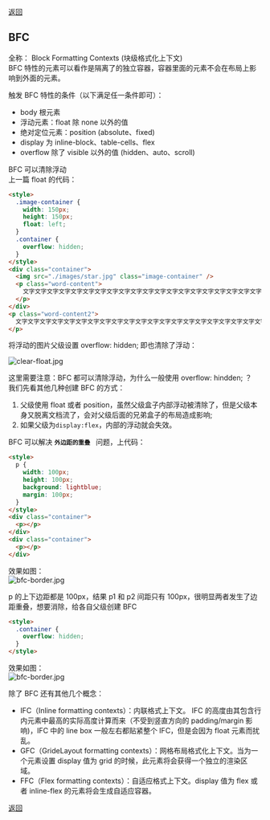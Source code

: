 [返回](./#/css/)

## BFC

全称： Block Formatting Contexts (块级格式化上下文)\
BFC 特性的元素可以看作是隔离了的独立容器，容器里面的元素不会在布局上影响到外面的元素。

触发 BFC 特性的条件（以下满足任一条件即可）：

- body 根元素
- 浮动元素：float 除 none 以外的值
- 绝对定位元素：position (absolute、fixed)
- display 为 inline-block、table-cells、flex
- overflow 除了 visible 以外的值 (hidden、auto、scroll)

BFC 可以清除浮动\
上一篇 float 的代码：

```html
<style>
  .image-container {
    width: 150px;
    height: 150px;
    float: left;
  }
  .container {
    overflow: hidden;
  }
</style>
<div class="container">
  <img src="./images/star.jpg" class="image-container" />
  <p class="word-content">
    文字文字文字文字文字文字文字文字文字文字文字文字文字文字文字文字文字文字文字文字文字文字文字文字文字文字文字文字文字文字文字文字文字文字文字文字文字文字文字文字文字文字文字文字文字文字文字文字文字文字文字文字文字文字文字文字文字文字文字文字文字文字文字文字文字文字文字文字文字文字文字文字文字文字文字文字文字文字文字文字文字文字文字文字文字文字文字
  </p>
</div>
<p class="word-content2">
  文字文字文字文字文字文字文字文字文字文字文字文字文字文字文字文字文字文字文字文字文字文字文字文字文字文字文字文字文字文字文字文字文字文字文字文字文字文字文字文字文字文字文字文字文字文字文字文字文字文字文字文字文字文字文字文字文字文字文字文字文字文字文字文字文字文字文字文字文字文字文字文字文字文字文字文字文字文字文字文字文字文字文字文字文字文字文字文
</p>
```

将浮动的图片父级设置 overflow: hidden; 即也清除了浮动：

![clear-float.jpg](./md/images/bfc-clear-float.jpg)

这里需要注意：BFC 都可以清除浮动，为什么一般使用 overflow: hindden; ？\
我们先看其他几种创建 BFC 的方式：

1. 父级使用 float 或者 position，虽然父级盒子内部浮动被清除了，但是父级本身又脱离文档流了，会对父级后面的兄弟盒子的布局造成影响;
2. 如果父级为`display:flex`，内部的浮动就会失效。

BFC 可以解决 **`外边距的重叠 `** 问题，上代码：

```html
<style>
  p {
    width: 100px;
    height: 100px;
    background: lightblue;
    margin: 100px;
  }
</style>
<div class="container">
  <p></p>
</div>
<div class="container">
  <p></p>
</div>
```

效果如图：\
![bfc-border.jpg](./md/images/bfc-border.jpg)

p 的上下边距都是 100px，结果 p1 和 p2 间距只有 100px，很明显两者发生了边距重叠，想要消除，给各自父级创建 BFC

```html
<style>
  .container {
    overflow: hidden;
  }
</style>
```
效果如图：\
![bfc-border.jpg](./md/images/bfc-border-2.jpg)

除了 BFC 还有其他几个概念：

- IFC（Inline formatting contexts）：内联格式上下文。
  IFC 的高度由其包含行内元素中最高的实际高度计算而来（不受到竖直方向的 padding/margin 影响)，IFC 中的 line box 一般左右都贴紧整个 IFC，但是会因为 float 元素而扰乱。
- GFC（GrideLayout formatting contexts）：网格布局格式化上下文。当为一个元素设置 display 值为 grid 的时候，此元素将会获得一个独立的渲染区域。
- FFC（Flex formatting contexts）：自适应格式上下文。display 值为 flex 或者 inline-flex 的元素将会生成自适应容器。

[返回](./#/css/)

